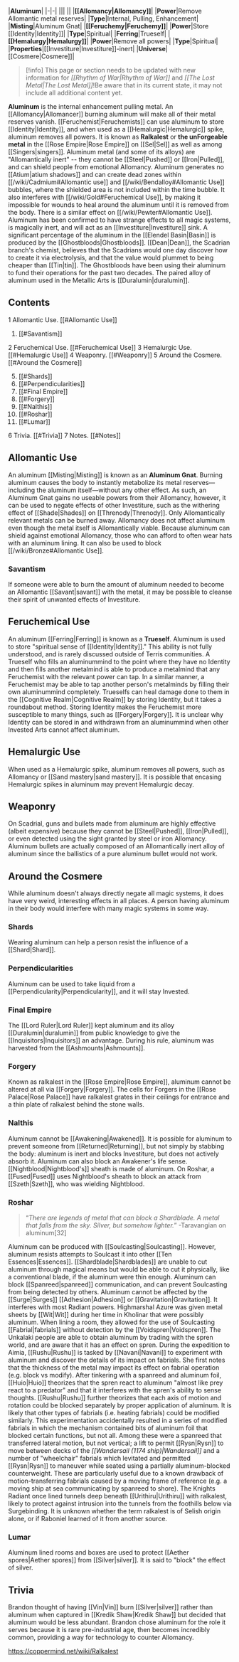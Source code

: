 |**Aluminum**|
|-|-|
|||
||
|**[[Allomancy\|Allomancy]]**|
|**Power**|Remove Allomantic metal reserves|
|**Type**|Internal, Pulling, Enhancement|
|**Misting**|Aluminum Gnat|
|**[[Feruchemy\|Feruchemy]]**|
|**Power**|Store [[Identity\|Identity]]|
|**Type**|Spiritual|
|**Ferring**|Trueself|
|**[[Hemalurgy\|Hemalurgy]]**|
|**Power**|Remove all powers|
|**Type**|Spiritual|
|**Properties**|[[Investiture\|Investiture]]-inert|
|**Universe**|[[Cosmere\|Cosmere]]|

> [!info] This page or section needs to be updated with new information for *[[Rhythm of War\|Rhythm of War]]* and *[[The Lost Metal\|The Lost Metal]]*!Be aware that in its current state, it may not include all additional content yet.

**Aluminum** is the internal enhancement pulling metal. An [[Allomancy\|Allomancer]] burning aluminum will make all of their metal reserves vanish. [[Feruchemist\|Feruchemists]] can use aluminum to store [[Identity\|Identity]], and when used as a [[Hemalurgic\|Hemalurgic]] spike, aluminum removes all powers. It is known as **Ralkalest** or **the unForgeable metal** in the [[Rose Empire\|Rose Empire]] on [[Sel\|Sel]] as well as among [[Singers\|singers]].
Aluminum metal (and some of its alloys) are "Allomantically inert" -- they cannot be [[Steel\|Pushed]] or [[Iron\|Pulled]], and can shield people from emotional Allomancy. Aluminum generates no [[Atium\|atium shadows]] and can create dead zones within [[/wiki/Cadmium#Allomantic use]] and [[/wiki/Bendalloy#Allomantic Use]] bubbles, where the shielded area is not included within the time bubble. It also interferes with [[/wiki/Gold#Feruchemical Use]], by making it impossible for wounds to heal around the aluminum until it is removed from the body. There is a similar effect on [[/wiki/Pewter#Allomantic Use]].
Aluminum has been confirmed to have strange effects to all magic systems, is magically inert, and will act as an [[Investiture\|Investiture]] sink.
A significant percentage of the aluminum in the [[Elendel Basin\|Basin]] is produced by the [[Ghostbloods\|Ghostbloods]]. [[Dean\|Dean]], the Scadrian branch's chemist, believes that the Scadrians would one day discover how to create it via electrolysis, and that the value would plummet to being cheaper than [[Tin\|tin]]. The Ghostbloods have been using their aluminum to fund their operations for the past two decades.
The paired alloy of aluminum used in the Metallic Arts is [[Duralumin\|duralumin]].

## Contents

1 Allomantic Use. [[#Allomantic Use]] 

1. [[#Savantism]] 


2 Feruchemical Use. [[#Feruchemical Use]] 
3 Hemalurgic Use. [[#Hemalurgic Use]] 
4 Weaponry. [[#Weaponry]] 
5 Around the Cosmere. [[#Around the Cosmere]] 

5. [[#Shards]] 
5. [[#Perpendicularities]] 
5. [[#Final Empire]] 
5. [[#Forgery]] 
5. [[#Nalthis]] 
5. [[#Roshar]] 
5. [[#Lumar]] 


6 Trivia. [[#Trivia]] 
7 Notes. [[#Notes]] 


## Allomantic Use
An aluminum [[Misting\|Misting]] is known as an **Aluminum Gnat**. Burning aluminum causes the body to instantly metabolize its metal reserves—including the aluminum itself—without any other effect. As such, an Aluminum Gnat gains no useable powers from their Allomancy, however, it can be used to negate effects of other Investiture, such as the withering effect of [[Shade\|Shades]] on [[Threnody\|Threnody]]. Only Allomantically relevant metals can be burned away. Allomancy does not affect aluminum even though the metal itself is Allomantically viable.
Because aluminum can shield against emotional Allomancy, those who can afford to often wear hats with an aluminum lining. It can also be used to block [[/wiki/Bronze#Allomantic Use]].

### Savantism
If someone were able to burn the amount of aluminum needed to become an Allomantic [[Savant\|savant]] with the metal, it may be possible to cleanse their spirit of unwanted effects of Investiture.

## Feruchemical Use
An aluminum [[Ferring\|Ferring]] is known as a **Trueself**. Aluminum is used to store "spiritual sense of [[Identity\|Identity]]." This ability is not fully understood, and is rarely discussed outside of Terris communities. A Trueself who fills an aluminummind to the point where they have no Identity and then fills another metalmind is able to produce a metalmind that any Feruchemist with the relevant power can tap. In a similar manner, a Feruchemist may be able to tap another person's metalminds by filling their own aluminummind completely. Trueselfs can heal damage done to them in the [[Cognitive Realm\|Cognitive Realm]] by storing Identity, but it takes a roundabout method. Storing Identity makes the Feruchemist more susceptible to many things, such as [[Forgery\|Forgery]].
It is unclear why Identity can be stored in and withdrawn from an aluminummind when other Invested Arts cannot affect aluminum.

## Hemalurgic Use
When used as a Hemalurgic spike, aluminum removes all powers, such as Allomancy or [[Sand mastery\|sand mastery]].
It is possible that encasing Hemalurgic spikes in aluminum may prevent Hemalurgic decay.

## Weaponry
On Scadrial, guns and bullets made from aluminum are highly effective (albeit expensive) because they cannot be [[Steel\|Pushed]], [[Iron\|Pulled]], or even detected using the sight granted by steel or iron Allomancy. Aluminum bullets are actually composed of an Allomantically inert alloy of aluminum since the ballistics of a pure aluminum bullet would not work.

## Around the Cosmere
While aluminum doesn't always directly negate all magic systems, it does have very weird, interesting effects in all places. A person having aluminum in their body would interfere with many magic systems in some way.

### Shards
Wearing aluminum can help a person resist the influence of a [[Shard\|Shard]].

### Perpendicularities
Aluminum can be used to take liquid from a [[Perpendicularity\|Perpendicularity]], and it will stay Invested.

### Final Empire
The [[Lord Ruler\|Lord Ruler]] kept aluminum and its alloy [[Duralumin\|duralumin]] from public knowledge to give the [[Inquisitors\|Inquisitors]] an advantage. During his rule, aluminum was harvested from the [[Ashmounts\|Ashmounts]].

### Forgery
Known as ralkalest in the [[Rose Empire\|Rose Empire]], aluminum cannot be altered at all via [[Forgery\|Forgery]].
The cells for Forgers in the [[Rose Palace\|Rose Palace]] have ralkalest grates in their ceilings for entrance and a thin plate of ralkalest behind the stone walls.

### Nalthis
Aluminum cannot be [[Awakening\|Awakened]]. It is possible for aluminum to prevent someone from [[Returned\|Returning]], but not simply by stabbing the body: aluminum is inert and blocks Investiture, but does not actively absorb it. Aluminum can also block an Awakener's life sense.
[[Nightblood\|Nightblood's]] sheath is made of aluminum. On Roshar, a [[Fused\|Fused]] uses Nightblood's sheath to block an attack from [[Szeth\|Szeth]], who was wielding Nightblood.

### Roshar
>“*There are legends of metal that can block a Shardblade. A metal that falls from the sky. Silver, but somehow lighter.*”
\-Taravangian on aluminum[32]


Aluminum can be produced with [[Soulcasting\|Soulcasting]]. However, aluminum resists attempts to Soulcast it into other [[Ten Essences\|Essences]]. [[Shardblade\|Shardblades]] are unable to cut aluminum through magical means but would be able to cut it physically, like a conventional blade, if the aluminum were thin enough. Aluminum can block [[Spanreed\|spanreed]] communication, and can prevent Soulcasting from being detected by others. Aluminum cannot be affected by the [[Surge\|Surges]] [[Adhesion\|Adhesion]] or [[Gravitation\|Gravitation]]. It interferes with most Radiant powers.
Highmarshal Azure was given metal sheets by [[Wit\|Wit]] during her time in Kholinar that were possibly aluminum. When lining a room, they allowed for the use of Soulcasting [[Fabrial\|fabrials]] without detection by the [[Voidspren\|Voidspren]].
The Unkalaki people are able to obtain aluminum by trading with the spren world, and are aware that it has an effect on spren.
During the expedition to Aimia, [[Rushu\|Rushu]] is tasked by [[Navani\|Navani]] to experiment with aluminum and discover the details of its impact on fabrials. She first notes that the thickness of the metal may impact its effect on fabrial operation (e.g. block vs modify). After tinkering with a spanreed and aluminum foil, [[Huio\|Huio]] theorizes that the spren react to aluminum "almost like prey react to a predator" and that it interferes with the spren's ability to sense thoughts. [[Rushu\|Rushu]] further theorizes that each axis of motion and rotation could be blocked separately by proper application of aluminum. It is likely that other types of fabrials (i.e. heating fabrials) could be modified similarly.
This experimentation accidentally resulted in a series of modified fabrials in which the mechanism contained bits of aluminum foil that blocked certain functions, but not all. Among these were a spanreed that transferred lateral motion, but not vertical; a lift to permit [[Rysn\|Rysn]] to move between decks of the *[[Wandersail (1174 ship)\|Wandersail]]* and a number of "wheelchair" fabrials which levitated and permitted [[Rysn\|Rysn]] to maneuver while seated using a partially aluminum-blocked counterweight. These are particularly useful due to a known drawback of motion-transferring fabrials caused by a moving frame of reference (e.g. a moving ship at sea communicating by spanreed to shore).
The Knights Radiant once lined tunnels deep beneath [[Urithiru\|Urithiru]] with ralkalest, likely to protect against intrusion into the tunnels from the foothills below via Surgebinding. It is unknown whether the term ralkalest is of Selish origin alone, or if Raboniel learned of it from another source.

### Lumar
Aluminum lined rooms and boxes are used to protect [[Aether spores\|Aether spores]] from [[Silver\|silver]]. It is said to "block" the effect of silver.

## Trivia
Brandon thought of having [[Vin\|Vin]] burn [[Silver\|silver]] rather than aluminum when captured in [[Kredik Shaw\|Kredik Shaw]] but decided that aluminum would be less abundant.
Brandon chose aluminum for the role it serves because it is rare pre-industrial age, then becomes incredibly common, providing a way for technology to counter Allomancy.


https://coppermind.net/wiki/Ralkalest